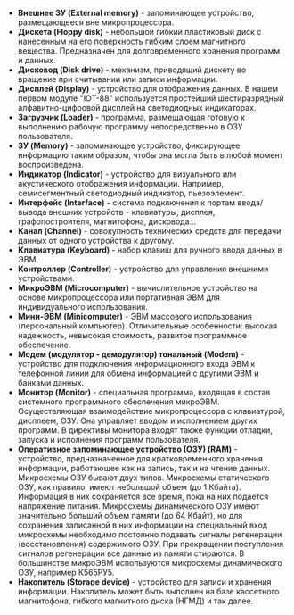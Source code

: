 - **Внешнее ЗУ (External memory)** - запоминающее устройство, размещающееся вне микропроцессора.
- **Дискета (Floppy disk)** - небольшой гибкий пластиковый диск с нанесенным на его поверхность гибким слоем магнитного вещества. Предназначен для долговременного хранения программ и данных.
- **Дисковод (Disk drive)** - механизм, приводящий дискету во вращение при считывании или записи информации.
- **Дисплей (Display)** - устройство для отображения данных. В нашем первом модуле "ЮТ-88" используется простейший шестиразрядный алфавитно-цифровой дисплей на светодиодных индикаторах.
- **Загрузчик (Loader)** - программа, размещающая готовую к выполнению рабочую программу непосредственно в ОЗУ пользователя.
- **ЗУ (Memory)** - запоминающее устройство, фиксирующее информацию таким образом, чтобы она могла быть в любой момент воспроизведена.
- **Индикатор (Indicator)** - устройство для визуального или акустического отображения информации. Например, семисегментный светодиодный индикатор, пьезоэлемент.
- **Интерфейс (Interface)** - система подключения к портам ввода/вывода внешних устройств - клавиатуры, дисплея, графопостроителя, магнитофона, дисковода...
- **Канал (Channel)** - совокупность технических средств для передачи данных от одного устройства к другому.
- **Клавиатура (Keyboard)** - набор клавиш для ручного ввода данных в ЭВМ.
- **Контроллер (Controller)** - устройство для управления внешними устройствами.
- **МикроЭВМ (Microcomputer)** - вычислительное устройство на основе микропроцессора или портативная ЭВМ для индивидуального использования.
- **Мини-ЭВМ (Minicomputer)** - ЭВМ массового использования (персональный компьютер). Отличительные особенности: высокая надежность, невысокая стоимость, развитое программное обеспечение.
- **Модем (модулятор - демодулятор) тональный (Modem)** - устройство для подключения информационного входа ЭВМ к телефонной линии для обмена информацией с другими ЭВМ и банками данных.
- **Монитор (Monitor)** - специальная программа, входящая в состав системного программного обеспечения микроЭВМ. Осуществляющая взаимодействие микропроцессора с клавиатурой, дисплеем, ОЗУ. Она управляет вводом и исполнением других программ. В директивы монитора входят также функции отладки, запуска и исполнения программ пользователя.
- **Оперативное запоминающее устройство (ОЗУ) (RAM)** - устройство, предназначенное для кратковременного хранения информации, работающее как на запись, так и на чтение данных. Микросхемы ОЗУ бывают двух типов. Микросхемы статического ОЗУ, как правило, имеют небольшой объем (до 1 Кбайта). Информация в них сохраняется все время, пока на них подается напряжение питания. Микросхемы динамического ОЗУ имеют значительно больший объем памяти (до 64 Кбайт), но для сохранения записанной в них информации на специальный вход микросхемы необходимо постоянно подавать сигналы регенерации (восстановления) содержимого ОЗУ. При прекращении поступления сигналов регенерации все данные из памяти стираются. В большинстве микроЭВМ используются микросхемы динамического ОЗУ, например К565РУ5.
- **Накопитель (Storage device)** - устройство для записи и хранения информации. Накопитель может быть выполнен на базе кассетного магнитофона, гибкого магнитного диска (НГМД) и так далее.
